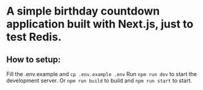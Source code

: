 # A simple birthday countdown application built with Next.js, just to test Redis.

## How to setup:

Fill the .env.example and `cp .env.example .env`
Run `npm run dev` to start the development server.
Or `npm run build` to build and `npm run start` to start.
